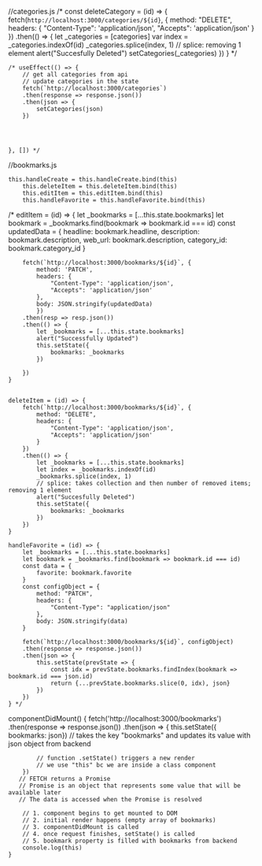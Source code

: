//categories.js
    /* const deleteCategory = (id) => {
        fetch(`http://localhost:3000/categories/${id}`, {
            method: "DELETE",
            headers: {
                "Content-Type": 'application/json',
                "Accepts": 'application/json'
            }
        })
        .then(() => {
            let _categories = [categories]
            var index = _categories.indexOf(id)
            _categories.splice(index, 1)
            // splice: removing 1 element
            alert("Succesfully Deleted")
            setCategories(_categories)
        })
    } */


    /* useEffect(() => {
        // get all categories from api
        // update categories in the state
        fetch(`http://localhost:3000/categories`)
        .then(response => response.json())
        .then(json => {
            setCategories(json)
        })

    
        
      
    }, []) */

//bookmarks.js

    this.handleCreate = this.handleCreate.bind(this)
        this.deleteItem = this.deleteItem.bind(this)
        this.editItem = this.editItem.bind(this)
        this.handleFavorite = this.handleFavorite.bind(this)

 /* editItem = (id) => {
        let _bookmarks = [...this.state.bookmarks]
        let bookmark = _bookmarks.find(bookmark => bookmark.id === id)
        const updatedData = {
            headline: bookmark.headline,
            description: bookmark.description,
            web_url: bookmark.description,
            category_id: bookmark.category_id
        }

        fetch(`http://localhost:3000/bookmarks/${id}`, {
            method: 'PATCH',
            headers: {
                "Content-Type": 'application/json',
                "Accepts": 'application/json'
            },
            body: JSON.stringify(updatedData) 
            })
        .then(resp => resp.json())
        .then(() => {
            let _bookmarks = [...this.state.bookmarks]
            alert("Successfully Updated")
            this.setState({
                bookmarks: _bookmarks
            })
    
        })
    }
    

    deleteItem = (id) => {
        fetch(`http://localhost:3000/bookmarks/${id}`, {
            method: "DELETE",
            headers: {
                "Content-Type": 'application/json',
                "Accepts": 'application/json'
            }
        })
        .then(() => {
            let _bookmarks = [...this.state.bookmarks]
            let index = _bookmarks.indexOf(id)
            _bookmarks.splice(index, 1)
            // splice: takes collection and then number of removed items; removing 1 element
            alert("Succesfully Deleted")
            this.setState({
                bookmarks: _bookmarks
            })
        })
    }

    handleFavorite = (id) => {
        let _bookmarks = [...this.state.bookmarks]
        let bookmark = _bookmarks.find(bookmark => bookmark.id === id)
        const data = {
            favorite: bookmark.favorite
        }
        const configObject = {
            method: "PATCH",
            headers: {
                "Content-Type": "application/json"
            },
            body: JSON.stringify(data)
        }

        fetch(`http://localhost:3000/bookmarks/${id}`, configObject)
        .then(response => response.json())
        .then(json => {
            this.setState(prevState => {
                const idx = prevState.bookmarks.findIndex(bookmark => bookmark.id === json.id)
                return {...prevState.bookmarks.slice(0, idx), json}
            })
        })
    } */


componentDidMount() {
        fetch('http://localhost:3000/bookmarks')
        .then(response => response.json())
        .then(json => {
            this.setState({ bookmarks: json})
                // takes the key "bookmarks" and updates its value with json object from backend
            

            // function .setState() triggers a new render
            // we use "this" bc we are inside a class component 
        })
       // FETCH returns a Promise
       // Promise is an object that represents some value that will be available later
       // The data is accessed when the Promise is resolved

        // 1. component begins to get mounted to DOM
        // 2. initial render happens (empty array of bookmarks)
        // 3. componentDidMount is called
        // 4. once request finishes, setState() is called
        // 5. bookmark property is filled with bookmarks from backend
        console.log(this)
    }